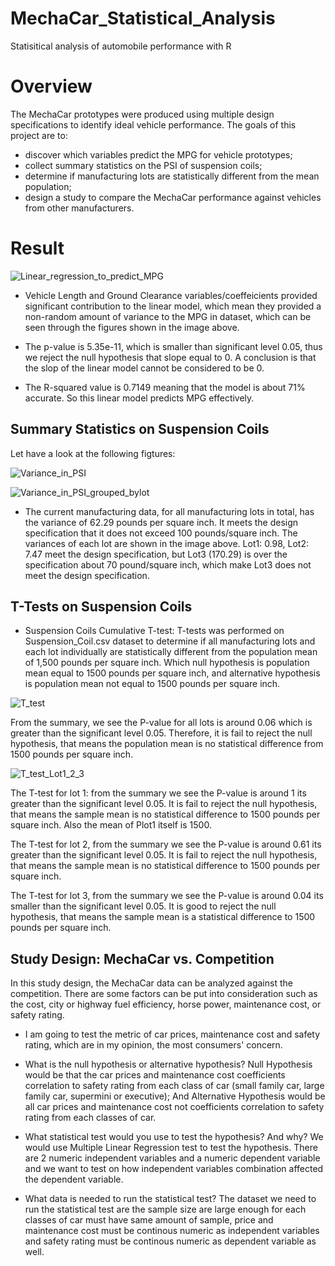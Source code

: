 # MechaCar_Statistical_Analysis
Statisitical analysis of automobile performance with R

# Overview
The MechaCar prototypes were produced using multiple design specifications to identify ideal vehicle performance. The goals of this project are to:

* discover which variables predict the MPG for vehicle prototypes;
* collect summary statistics on the PSI of suspension coils;
* determine if manufacturing lots are statistically different from the mean population;
* design a study to compare the MechaCar performance against vehicles from other manufacturers.

# Result

![Linear_regression_to_predict_MPG](https://user-images.githubusercontent.com/100484606/175490066-06c40aee-9788-49e0-abbe-44cf4a427f9b.JPG)

* Vehicle Length and Ground Clearance variables/coeffeicients provided significant contribution to the linear model, which mean they provided a non-random amount of variance to the MPG in dataset, which can be seen through the figures shown in the image above.

* The p-value is 5.35e-11, which is smaller than significant level 0.05, thus we reject the null hypothesis that slope equal to 0. A conclusion is that the slop of the linear model cannot be considered to be 0.

* The R-squared value is 0.7149 meaning that the model is about 71% accurate. So this linear model predicts MPG effectively.

## Summary Statistics on Suspension Coils

Let have a look at the following figtures:

![Variance_in_PSI](https://user-images.githubusercontent.com/100484606/175755180-b23d8c9b-fa16-4ac6-ae17-660b019ff288.JPG)

![Variance_in_PSI_grouped_bylot](https://user-images.githubusercontent.com/100484606/175491924-3e68b945-540f-465c-8221-c71288647c13.JPG)

* The current manufacturing data, for all manufacturing lots in total, has the variance of 62.29 pounds per square inch. It meets the design specification that it does not exceed 100 pounds/square inch. The variances of each lot are shown in the image above. Lot1: 0.98, Lot2: 7.47 meet the design specification, but Lot3 (170.29) is over the specification about 70 pound/square inch, which make Lot3 does not meet the design specification.

## T-Tests on Suspension Coils
* Suspension Coils Cumulative T-test: T-tests was performed on Suspension_Coil.csv dataset to determine if all manufacturing lots and each lot individually are statistically different from the population mean of 1,500 pounds per square inch. Which null hypothesis is population mean equal to 1500 pounds per square inch, and alternative hypothesis is population mean not equal to 1500 pounds per square inch.

![T_test](https://user-images.githubusercontent.com/100484606/175755400-9197a585-18d9-439e-85e6-52bfabadc622.JPG)

From the summary, we see the P-value for all lots is around 0.06 which is greater than the significant level 0.05. Therefore, it is fail to reject the null hypothesis, that means the population mean is no statistical difference from 1500 pounds per square inch.

![T_test_Lot1_2_3](https://user-images.githubusercontent.com/100484606/175755402-9dc651af-9bf3-4089-9398-7834c1e7b60c.JPG)

The T-test for lot 1: from the summary we see the P-value is around 1 its greater than the significant level 0.05. It is fail to reject the null hypothesis, that means the sample mean is no statistical difference to 1500 pounds per square inch. Also the mean of Plot1 itself is 1500.

The T-test for lot 2, from the summary we see the P-value is around 0.61 its greater than the significant level 0.05. It is fail to reject the null hypothesis, that means the sample mean is no statistical difference to 1500 pounds per square inch.

The T-test for lot 3, from the summary we see the P-value is around 0.04 its smaller than the significant level 0.05. It is good to reject the null hypothesis, that means the sample mean is a statistical difference to 1500 pounds per square inch.

## Study Design: MechaCar vs. Competition

In this study design, the MechaCar data can be analyzed against the competition. There are some factors can be put into consideration such as the cost, city or highway fuel efficiency, horse power, maintenance cost, or safety rating.

* I am going to test the metric of car prices, maintenance cost and safety rating, which are in my opinion, the most consumers' concern.

* What is the null hypothesis or alternative hypothesis? Null Hypothesis would be that the car prices and maintenance cost coefficients correlation to safety rating from each class of car (small family car, large family car, supermini or executive); And Alternative Hypothesis would be all car prices and maintenance cost not coefficients correlation to safety rating from each classes of car.

* What statistical test would you use to test the hypothesis? And why?
We would use Multiple Linear Regression test to test the hypothesis. There are 2 numeric independent variables and a numeric dependent variable and we want to test on how independent variables combination affected the dependent variable.

* What data is needed to run the statistical test? 
The dataset we need to run the statistical test are the sample size are large enough for each classes of car must have same amount of sample, price and maintenance cost must be continous numeric as independent variables and safety rating must be continous numeric as dependent variable as well. 

